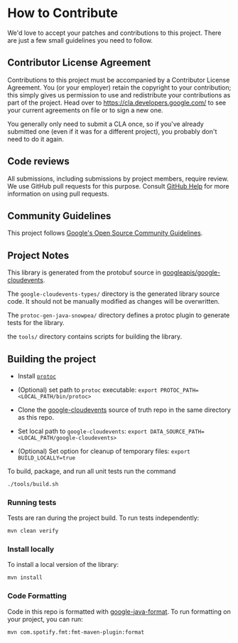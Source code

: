 # How to Contribute

We'd love to accept your patches and contributions to this project. There are
just a few small guidelines you need to follow.

## Contributor License Agreement

Contributions to this project must be accompanied by a Contributor License
Agreement. You (or your employer) retain the copyright to your contribution;
this simply gives us permission to use and redistribute your contributions as
part of the project. Head over to <https://cla.developers.google.com/> to see
your current agreements on file or to sign a new one.

You generally only need to submit a CLA once, so if you've already submitted one
(even if it was for a different project), you probably don't need to do it
again.

## Code reviews

All submissions, including submissions by project members, require review. We
use GitHub pull requests for this purpose. Consult
[GitHub Help](https://help.github.com/articles/about-pull-requests/) for more
information on using pull requests.

## Community Guidelines

This project follows
[Google's Open Source Community Guidelines](https://opensource.google.com/conduct/).

## Project Notes

This library is generated from the protobuf source in [googleapis/google-cloudevents](https://github.com/googleapis/google-cloudevents).

The `google-cloudevents-types/` directory is the generated library source code. It should not be manually modified as changes will be overwritten.

The `protoc-gen-java-snowpea/` directory defines a protoc plugin to generate tests for the library.

the `tools/` directory contains scripts for building the library.

## Building the project

* Install [`protoc`](https://grpc.io/docs/protoc-installation/)

* (Optional) set path to `protoc` executable: `export PROTOC_PATH=<LOCAL_PATH/bin/protoc>`

* Clone the [google-cloudevents](https://github.com/googleapis/google-cloudevents) source of truth repo in the same directory as this repo.

* Set local path to `google-cloudevents`: `export DATA_SOURCE_PATH=<LOCAL_PATH/google-cloudevents>`

* (Optional) Set option for cleanup of temporary files: `export BUILD_LOCALLY=true`

To build, package, and run all unit tests run the command

```sh
./tools/build.sh
```

### Running tests

Tests are ran during the project build. To run tests independently:

```sh
mvn clean verify
```

### Install locally

To install a local version of the library:

```sh
mvn install
```

### Code Formatting

Code in this repo is formatted with
[google-java-format](https://github.com/google/google-java-format).
To run formatting on your project, you can run:
```
mvn com.spotify.fmt:fmt-maven-plugin:format
```
